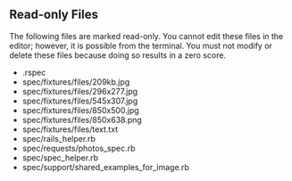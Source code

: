 ## Read-only Files
The following files are marked read-only. You cannot edit these files
in the editor; however, it is possible from the terminal. You must not
modify or delete these files because doing so results in a zero score.

* .rspec
* spec/fixtures/files/209kb.jpg
* spec/fixtures/files/296x277.jpg
* spec/fixtures/files/545x307.jpg
* spec/fixtures/files/850x500.jpg
* spec/fixtures/files/850x638.png
* spec/fixtures/files/text.txt
* spec/rails_helper.rb
* spec/requests/photos_spec.rb
* spec/spec_helper.rb
* spec/support/shared_examples_for_image.rb